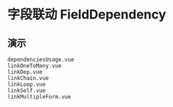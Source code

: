 # 字段联动 FieldDependency
<!--single-column-->

## 演示

```demo
dependenciesUsage.vue
linkOneToMany.vue
linkDep.vue
linkChain.vue
linkLoop.vue
linkSelf.vue
linkMultipleForm.vue
```
